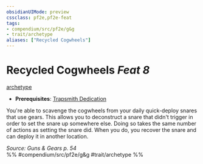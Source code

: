 ```yaml
---
obsidianUIMode: preview
cssclass: pf2e,pf2e-feat
tags:
- compendium/src/pf2e/g&g
- trait/archetype
aliases: ["Recycled Cogwheels"]
---
```

# Recycled Cogwheels  *Feat 8*  
[archetype](archetype.md "Archetype Feat Trait")  

- **Prerequisites**: [Trapsmith Dedication](trapsmith-dedication-g-g.md)

You're able to scavenge the cogwheels from your daily quick-deploy snares that use gears. This allows you to deconstruct a snare that didn't trigger in order to set the snare up somewhere else. Doing so takes the same number of actions as setting the snare did. When you do, you recover the snare and can deploy it in another location.

*Source: Guns & Gears p. 54*  
%% #compendium/src/pf2e/g&g #trait/archetype %%